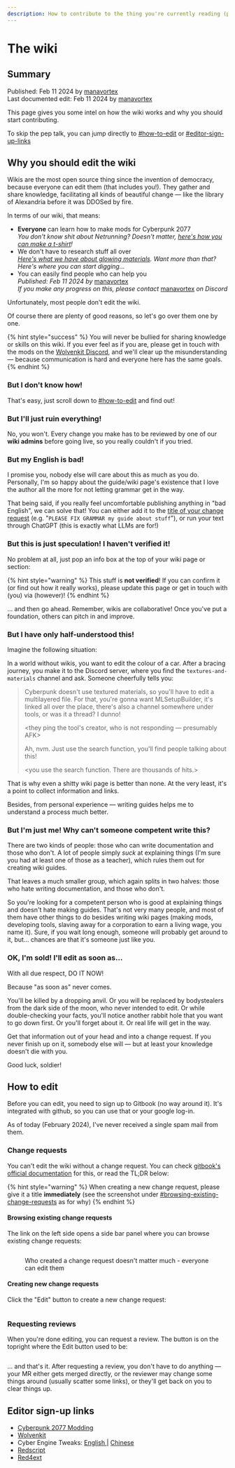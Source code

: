 ```yaml
---
description: How to contribute to the thing you're currently reading (please do)!
---
```


# The wiki

## Summary

Published: Feb 11 2024 by [manavortex](https://app.gitbook.com/u/NfZBoxGegfUqB33J9HXuCs6PVaC3 "mention")\
Last documented edit: Feb 11 2024 by [manavortex](https://app.gitbook.com/u/NfZBoxGegfUqB33J9HXuCs6PVaC3 "mention")

This page gives you some intel on how the wiki works and why you should start contributing.&#x20;

To skip the pep talk, you can jump directly to [#how-to-edit](the-wiki.md#how-to-edit "mention") or [#editor-sign-up-links](the-wiki.md#editor-sign-up-links "mention")

## Why you should edit the wiki

Wikis are the most open source thing since the invention of democracy, because everyone can edit them (that includes you!). They gather and share knowledge, facilitating all kinds of beautiful change — like the library of Alexandria before it was DDOSed by fire.

In terms of our wiki, that means:

* **Everyone** can learn how to make mods for Cyberpunk 2077\
  _You don't know shit about Netrunning? Doesn't matter,_ [_here's how you can make a t-shirt_](../modding-guides/items-equipment/adding-new-items/)_!_
* We don't have to research stuff all over\
  [_Here's what we have about glowing materials_](../materials/configuring-materials/emissive-material-properties.md)_. Want more than that? Here's where you can start digging..._
* You can easily find people who can help you\
  _Published: Feb 11 2024 by_ [manavortex](https://app.gitbook.com/u/NfZBoxGegfUqB33J9HXuCs6PVaC3 "mention")\
  _If you make any progress on this, please contact_ [manavortex](https://app.gitbook.com/u/NfZBoxGegfUqB33J9HXuCs6PVaC3 "mention") _on Discord_

Unfortunately, most people don't edit the wiki.

Of course there are plenty of good reasons, so let's go over them one by one.

{% hint style="success" %}
You will never be bullied for sharing knowledge or skills on this wiki. If you ever feel as if you are, please get in touch with the mods on the [Wolvenkit Discord](http://discord.gg/redmodding), and we'll clear up the misunderstanding — because communication is hard and everyone here has the same goals.
{% endhint %}

### But I don't know how!

That's easy, just scroll down to [#how-to-edit](the-wiki.md#how-to-edit "mention") and find out!

### But I'll just ruin everything!

No, you won't. Every change you make has to be reviewed by one of our **wiki admins** before going live, so you really couldn't if you tried.

### But my English is bad!

I promise you, nobody else will care about this as much as you do. Personally, I'm so happy about the guide/wiki page's existence that I love the author all the more for not letting grammar get in the way.

That being said, if you really feel uncomfortable publishing anything in "bad English", we can solve that! You can either add it to the [title of your change request](the-wiki.md#change-request-titles) (e.g. "`PLEASE FIX GRAMMAR my guide about stuff`"), or run your text through ChatGPT (this is exactly what LLMs are for!)

### But this is just speculation! I haven't verified it!

No problem at all, just pop an info box at the top of your wiki page or section:

{% hint style="warning" %}
This stuff is **not verified**! If you can confirm it (or find out how it really works), please update this page or get in touch with (you) via (however)!
{% endhint %}

... and then go ahead. Remember, wikis are collaborative! Once you've put a foundation, others can pitch in and improve.

### But I have only half-understood this!

Imagine the following situation:&#x20;

In a world without wikis, you want to edit the colour of a car. After a bracing journey, you make it to the Discord server, where you find the `textures-and-materials` channel and ask. Someone cheerfully tells you:

> Cyberpunk doesn't use textured materials, so you'll have to edit a multilayered file. For that, you're gonna want MLSetupBuilder, it's linked all over the place, there's also a channel somewhere under tools, or was it a thread? I dunno!&#x20;
>
> \<they ping the tool's creator, who is not responding — presumably AFK>&#x20;
>
> Ah, nvm. Just use the search function, you'll find people talking about this!
>
> \<you use the search function. There are thousands of hits.>

That is why even a shitty wiki page is better than none. At the very least, it's a point to collect information and links.&#x20;

Besides, from personal experience — writing guides helps me to understand a process much better.

### But I'm just me! Why can't someone competent write this?

There are two kinds of people: those who can write documentation and those who don't. A lot of people simply _suck_ at explaining things (I'm sure you had at least one of those as a teacher), which rules them out for creating wiki guides.

That leaves a much smaller group, which again splits in two halves: those who hate writing documentation, and those who don't.

So you're looking for a competent person who is good at explaining things and doesn't hate making guides. That's not very many people, and most of them have other things to do besides writing wiki pages (making mods, developing tools, slaving away for a corporation to earn a living wage, you name it). Sure, if you wait long enough, someone will probably get around to it, but... chances are that it's someone just like you.

### OK, I'm sold! I'll edit as soon as...

With all due respect, DO IT NOW!&#x20;

Because "as soon as" never comes.&#x20;

You'll be killed by a dropping anvil. Or you will be replaced by bodystealers from the dark side of the moon, who never intended to edit. Or while double-checking your facts, you'll notice another rabbit hole that you want to go down first. Or you'll forget about it. Or real life will get in the way.

Get that information out of your head and into a change request. If you never finish up on it, somebody else will — but at least your knowledge doesn't die with you.

Good luck, soldier!

## How to edit

Before you can edit, you need to sign up to Gitbook (no way around it). It's integrated with github, so you can use that or your google log-in.&#x20;

As of today (February 2024), I've never received a single spam mail from them.

### Change requests&#x20;

You can't edit the wiki without a change request. You can check [gitbook's official documentation](https://docs.gitbook.com/content-editor/editor/change-requests) for this, or read the TL;DR below:

{% hint style="warning" %}
When creating a new change request, please give it a title **immediately** (see the screenshot under [#browsing-existing-change-requests](the-wiki.md#browsing-existing-change-requests "mention") as for why)
{% endhint %}

#### Browsing existing change requests

The link on the left side opens a side bar panel where you can browse existing change requests:

<figure><img src="../../.gitbook/assets/wiki_editing_change_request_list.png" alt=""><figcaption><p>Who created a change request doesn't matter much - everyone can edit them</p></figcaption></figure>

#### Creating new change requests

Click the "Edit" button to create a new change request:

<figure><img src="../../.gitbook/assets/wiki_change_request_new.png" alt=""><figcaption></figcaption></figure>

### Requesting reviews

When you're done editing, you can request a review. The button is on the topright where the Edit button used to be:

<figure><img src="../../.gitbook/assets/wiki_request_revieww.png" alt=""><figcaption></figcaption></figure>

... and that's it. After requesting a review, you don't have to do anything — your MR either gets merged directly, or the reviewer may change some things around (usually scatter some links), or they'll get back on you to clear things up.

## Editor sign-up links

* [Cyberpunk 2077 Modding](https://app.gitbook.com/invite/-MP5ijqI11FeeX7c8-N8/H70HZBOeUulIpkQnBLK7)
* [Wolvenkit](https://app.gitbook.com/invite/-MP5ijqI11FeeX7c8-N8/H70HZBOeUulIpkQnBLK7)
* Cyber Engine Tweaks: [English ](https://app.gitbook.com/invite/-MP5ijqI11FeeX7c8-N8/H70HZBOeUulIpkQnBLK7)| [Chinese](https://app.gitbook.com/invite/-MP5ijqI11FeeX7c8-N8/H70HZBOeUulIpkQnBLK7)
* [Redscript](https://app.gitbook.com/invite/-MP5ijqI11FeeX7c8-N8/H70HZBOeUulIpkQnBLK7)
* [Red4ext](https://app.gitbook.com/invite/-MP5ijqI11FeeX7c8-N8/H70HZBOeUulIpkQnBLK7)

